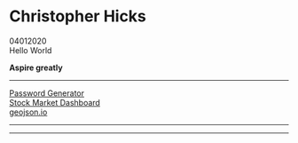 <link rel="stylesheet" type="text/css" href="index.css">

# Christopher Hicks
04012020  
Hello World  

**Aspire greatly**

---
[Password Generator](/pass_generator.html)  <br>
[Stock Market Dashboard](/data-vis/data-vis.html)  <br>
[geojson.io](/geojsonio/index.html)  <br>

---
<div id="contact"></div>

---

<script type="text/javascript" src="https://code.jquery.com/jquery-3.4.1.slim.min.js" integrity="sha256-pasqAKBDmFT4eHoN2ndd6lN370kFiGUFyTiUHWhU7k8=" crossorigin="anonymous"></script>  

<script type="text/javascript" src="index.js"></script>  
